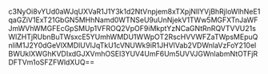 c3NyOi8vYUd0aWJqUXVaR1J1Y3k1d2NtVnpjem8xTXpjNllYVjBhRjloWlhNeE1qaGZiV1ExT21GbGN5MHhNamd0WTNSeU9uUnNjekV1TWw5MGFXTnJaWFJmWVhWMGFEcGpSMUp1VFROQ2VpOF9iMkptYzNCaGNtRnRQVTVVU21sWlZHTjRUbnBuTWsxcE5YUmhWMDU1WWpOT2RscHVVWFZaTWpsMEpuQnliM1J2Y0dGeVlXMDlUVlJqTkU1cVNUWk9iR1JHVlVab2VDWnlaVzFoY210elBWUklXWGhKVDIxdGJXVmhOSEl3YUV4UmF6Um5UVVJGWnlabmNtOTFjRDFTVm1oSFZFWldXUQ==
